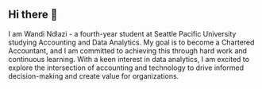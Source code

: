## Hi there 👋 
I am Wandi Ndlazi - a fourth-year student at Seattle Pacific University studying Accounting and Data Analytics.
My goal is to become a Chartered Accountant, and I am committed to achieving this through hard work and continuous learning. With a keen interest in data analytics, I am excited to explore the intersection of accounting and technology to drive informed decision-making and create value for organizations.

<!--
**wxndin22/wxndin22** is a ✨ _special_ ✨ repository because its `README.md` (this file) appears on your GitHub profile.

Here are some ideas to get you started:

- 🔭 I’m currently working on ...
- 🌱 I’m currently learning ...
- 👯 I’m looking to collaborate on ...
- 🤔 I’m looking for help with ...
- 💬 Ask me about ...
- 📫 How to reach me: ...
- 😄 Pronouns: ...
- ⚡ Fun fact: ...
-->
